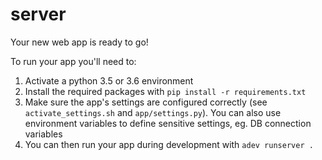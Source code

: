 server
======

Your new web app is ready to go!

To run your app you'll need to:

1. Activate a python 3.5 or 3.6 environment
2. Install the required packages with `pip install -r requirements.txt`
3. Make sure the app's settings are configured correctly (see `activate_settings.sh` and `app/settings.py`). You can also
 use environment variables to define sensitive settings, eg. DB connection variables
4. You can then run your app during development with `adev runserver .`
